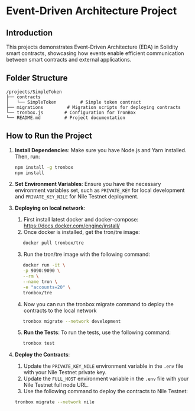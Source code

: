 # Event-Driven Architecture Project

## Introduction
This projects demonstrates Event-Driven Architecture (EDA) in Solidity smart contracts, showcasing how events enable efficient communication between smart contracts and external applications.

## Folder Structure
```
/projects/SimpleToken
├── contracts
│   └── SimpleToken         # Simple token contract
├── migrations         # Migration scripts for deploying contracts
└── tronbox.js        # Configuration for TronBox
└── README.md         # Project documentation
```


## How to Run the Project
1. **Install Dependencies**: Make sure you have Node.js and Yarn installed. Then, run:
   ```bash
   npm install -g tronbox
   npm install
   ```
2. **Set Environment Variables**: Ensure you have the necessary environment variables set, such as `PRIVATE_KEY` for local development and `PRIVATE_KEY_NILE` for Nile Testnet deployment.

3. **Deploying on local network**: 
   1. First install latest docker and docker-compose: https://docs.docker.com/engine/install/
   2. Once docker is installed, get the tron/tre image:
   ```bash
      docker pull tronbox/tre  
   ```
   3. Run the tron/tre image with the following command:
   ```bash
      docker run -it \
      -p 9090:9090 \
      --rm \
      --name tron \
      -e "accounts=20" \
      tronbox/tre
   ```
   4. Now you can run the tronbox migrate command to deploy the contracts to the local network
   ```bash
      tronbox migrate --network development
   ```
   5. **Run the Tests**: To run the tests, use the following command:
   ```bash
      tronbox test
   ```

4. **Deploy the Contracts**: 
   1. Update the `PRIVATE_KEY_NILE` environment variable in the `.env` file with your Nile Testnet private key.
   2. Update the `FULL_HOST` environment variable in the `.env` file with your Nile Testnet full node URL.
   3. Use the following command to deploy the contracts to Nile Testnet:
   ```bash
   tronbox migrate --network nile
   ```

